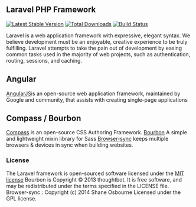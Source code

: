  ## Laravel PHP Framework

[![Latest Stable Version](https://poser.pugx.org/laravel/framework/version.png)](https://packagist.org/packages/laravel/framework) [![Total Downloads](https://poser.pugx.org/laravel/framework/d/total.png)](https://packagist.org/packages/laravel/framework) [![Build Status](https://travis-ci.org/laravel/framework.png)](https://travis-ci.org/laravel/framework)

Laravel is a web application framework with expressive, elegant syntax. We believe development must be an enjoyable, creative experience to be truly fulfilling.    Laravel attempts to take the pain out of development by easing common tasks used in the majority of web projects, such as authentication, routing, sessions, and caching.
## Angular

[AngularJS](https://angularjs.org/)is an open-source web application framework, maintained by Google and community, that assists with creating single-page applications

## Compass / Bourbon

[Compass](http://compass-style.org/) is an open-source CSS Authoring Framework.
[Bourbon](http://bourbon.io/) A simple and lightweight mixin library for Sass
[Browser-sync](http://browsersync.io) keeps multiple browsers & devices in sync when building websites.

### License

The Laravel framework is open-sourced software licensed under the [MIT license](http://opensource.org/licenses/MIT)
Bourbon is Copyright © 2013 thoughtbot. It is free software, and may be redistributed under the terms specified in the LICENSE file.
Browser-sync : Copyright (c) 2014 Shane Osbourne Licensed under the GPL license.
